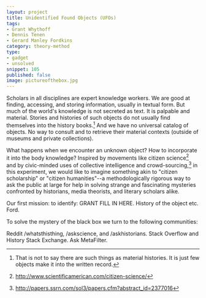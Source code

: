 ```yaml
---
layout: project
title: Unidentified Found Objects (UFOs)
tags:
- Grant Whythoff
- Dennis Tenen
- Gerard Manley Fordkins
category: theory-method
type:
- gadget
- unsolved
snippet: 105
published: false
image: pictureofthebox.jpg
---
```


Scholars in all disciplines are expert knowledge workers. We are good at finding, accessing, and storing information, usually in textual form. But much of the world's knowledge is not secreted as text. It is palpable and material. Stories and histories of such objects do not usually find themselves into the history books.[^1] And we have no universal catalog of objects. No way to consult and to retrieve their material contexts (outside of museums and private collections).

What happens when we encounter an unknown object? How to incorporate it into the body knowledge? Inspired by movements like citizen science[^2] and by civic-minded uses of collective intelligence and crowd-sourcing,[^3] in this experiment, we would like to imagine something akin to "citizen scholarship" or "citizen humanities"--a methodologically rigorous way to ask the public at large for help in solving strange and fascinating mysteries confronted by historians, media theorists, and literary scholars alike.

Our first mission: to identify: GRANT FILL IN HERE. History of the object etc. Ford.

To solve the mystery of the black box we turn to the following communities:

Reddit /whatsthisthing, /askscience, and /askhistorians. Stack Overflow and History Stack Exchange. Ask MetaFilter.

[^1]: That is not to say there are such things as material histories. It is just few objects make it into the written record.
[^3]: <http://papers.ssrn.com/sol3/papers.cfm?abstract_id=2377016>
[^2]: <http://www.scientificamerican.com/citizen-science/>
